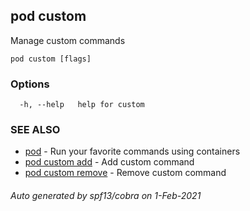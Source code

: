 ## pod custom

Manage custom commands

```
pod custom [flags]
```

### Options

```
  -h, --help   help for custom
```

### SEE ALSO

* [pod](pod.md)	 - Run your favorite commands using containers
* [pod custom add](pod_custom_add.md)	 - Add custom command
* [pod custom remove](pod_custom_remove.md)	 - Remove custom command

###### Auto generated by spf13/cobra on 1-Feb-2021
